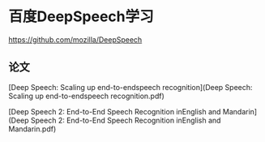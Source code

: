 # 百度DeepSpeech学习

https://github.com/mozilla/DeepSpeech

## 论文
[Deep Speech: Scaling up end-to-endspeech recognition](Deep Speech: Scaling up end-to-endspeech recognition.pdf)

[Deep Speech 2: End-to-End Speech Recognition inEnglish and Mandarin](Deep Speech 2: End-to-End Speech Recognition inEnglish and Mandarin.pdf)